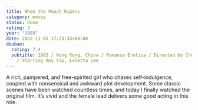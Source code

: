 ```yaml
---
title: When the Peach Ripens
category: movie
status: done
rating: 3
year: "1993"
date: 2022-11-05 17:23:33+08:00
douban:
  rating: 7.4
  subtitle: 1993 / Hong Kong, China / Romance Erotica / Directed by Cheung Siu-lam
    / Starring Amy Yip, Loletta Lee
---
```


A rich, pampered, and free-spirited girl who chases self-indulgence, coupled with nonsensical and awkward plot development. Some classic scenes have been watched countless times, and today I finally watched the original film. It’s vivid and the female lead delivers some good acting in this role.
